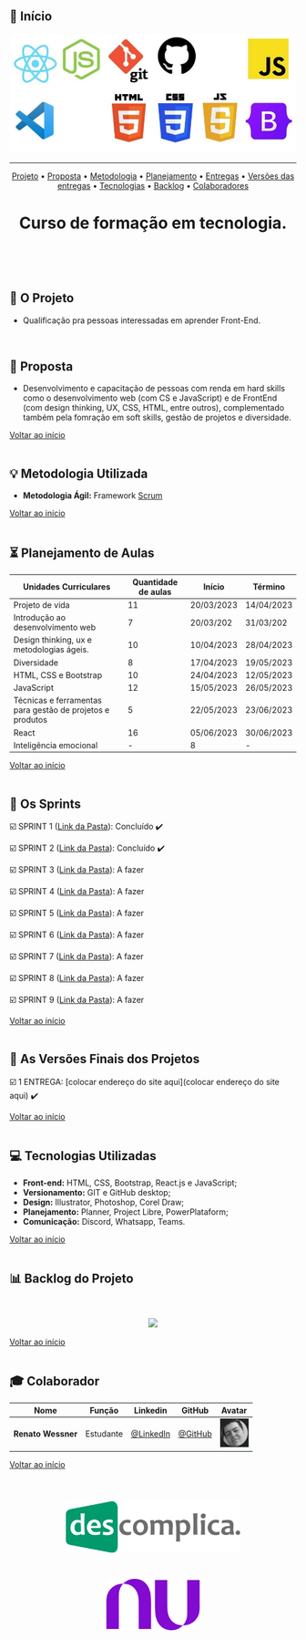 <br>

## :pushpin: Início

<p align="center">
      <img src="/Imagens_Geral/tech.JPG">
<p align="center">

<hr>

<p align="center">
  <a href ="#rocket-o-projeto">Projeto</a>  •
  <a href ="#dart-proposta">Proposta</a>  •
  <a href ="#bulb-metodologia-utilizada">Metodologia</a>  •
  <a href ="#hourglass_flowing_sand-planejamento-de-aulas">Planejamento</a>  •
  <a href ="#calendar-os-sprints">Entregas</a>  •
  <a href ="#camera_flash-as-versões-finais-dos-projetos">Versões das entregas</a>  •
  <a href ="#computer-tecnologias-utilizadas">Tecnologias</a>  •
  <a href ="#bar_chart-backlog-do-projeto">Backlog</a>  •
  <a href ="#mortar_board-colaborador">Colaboradores</a>
</p>

<h1 align="center">
  Curso de formação em tecnologia.
<h1 align="center">
<br>
      
## :rocket: O Projeto

* Qualificação pra pessoas interessadas em aprender Front-End.
<br>

## :dart: Proposta

* Desenvolvimento e capacitação de pessoas com renda em hard skills como o  desenvolvimento web (com CS e JavaScript) e de FrontEnd (com design thinking, UX, CSS, HTML, entre outros), complementado também pela fomração em soft skills, gestão de projetos e diversidade.  

<a href ="#pushpin-início">Voltar ao início</a>  
<br>

## :bulb: Metodologia Utilizada

* **Metodologia Ágil:** Framework [Scrum](https://www.desenvolvimentoagil.com.br/scrum/)

<a href ="#pushpin-início">Voltar ao início</a>  
<br> 
      
## :hourglass_flowing_sand: Planejamento de Aulas
      
|Unidades Curriculares |Quantidade de aulas|Início| Término|
|-------- |-------- |-------- |-------- | 
|Projeto de vida|11|20/03/2023|14/04/2023|
|Introdução ao desenvolvimento web|7|20/03/202|31/03/202|
|Design thinking, ux e metodologias ágeis.|10|10/04/2023|28/04/2023|
|Diversidade|8|17/04/2023|19/05/2023|
|HTML, CSS e Bootstrap|10|24/04/2023|12/05/2023|
|JavaScript|12|15/05/2023|26/05/2023|
|Técnicas e ferramentas para gestão de projetos e produtos|5|22/05/2023|23/06/2023| 
|React|16|05/06/2023|30/06/2023| 
|Inteligência emocional|-|8|-|-|
      
      



<a href ="#pushpin-início">Voltar ao início</a>  
<br>

## :calendar: Os Sprints

☑️ SPRINT 1 ([Link da Pasta](https://github.com/institutoNuDescomplica/Projeto-de-vida)): Concluído :heavy_check_mark:

☑️ SPRINT 2 ([Link da Pasta](https://github.com/institutoNuDescomplica/Introducao-ao-desenvolvimento-Web)): Concluído :heavy_check_mark: 

☑️ SPRINT 3 ([Link da Pasta](https://github.com/institutoNuDescomplica/Design-thinking-ux-e-metodologias-ageis)): A fazer 

☑️ SPRINT 4 ([Link da Pasta](https://github.com/institutoNuDescomplica/Diversidade)): A fazer 

☑️ SPRINT 5 ([Link da Pasta](https://github.com/institutoNuDescomplica/HTML-CSS-e-Bootstrap)): A fazer 

☑️ SPRINT 6 ([Link da Pasta](https://github.com/institutoNuDescomplica/JavaScript)): A fazer 

☑️ SPRINT 7 ([Link da Pasta](https://github.com/institutoNuDescomplica/Tecnicas-e-ferramentas-para-gestao-de-projetos-e-produtos)): A fazer 

☑️ SPRINT 8 ([Link da Pasta](https://github.com/institutoNuDescomplica/React)): A fazer 

☑️ SPRINT 9 ([Link da Pasta](https://github.com/institutoNuDescomplica/Inteligencia-emocional)): A fazer 

<a href ="#pushpin-início">Voltar ao início</a>  
<br> 

## :camera_flash: As Versões Finais dos Projetos

☑️ 1 ENTREGA: [colocar endereço do site aqui](colocar endereço do site aqui) :heavy_check_mark:

<a href ="#pushpin-início">Voltar ao início</a>  
<br> 

## :computer: Tecnologias Utilizadas

* **Front-end:** HTML, CSS, Bootstrap, React.js e JavaScript;   
* **Versionamento:** GIT e GitHub desktop;           
* **Design:** Illustrator, Photoshop, Corel Draw;
* **Planejamento:** Planner, Project Libre, PowerPlataform;
* **Comunicação:** Discord, Whatsapp, Teams.

<a href ="#pushpin-início">Voltar ao início</a>  
<br>     
      
## :bar_chart: Backlog do Projeto

<br>

<p align="center">
      <img src="/Imagens_Geral/Colocar a imagem aqui em formato jpg" >
<p align="center">

<a href ="#pushpin-início">Voltar ao início</a>  
<br>  
 
## :mortar_board: Colaborador

|Nome|Função|Linkedin|GitHub|Avatar|
| -------- |-------- |-------- |-------- |-------- |
|**Renato Wessner**|Estudante| [@LinkedIn](https://www.linkedin.com/in/renato-wessmer-dev-gpti/)|[@GitHub](https://github.com/renato-wessmer)|<img src = "/Imagens_Geral/renato.png" width="50" height="50"/>|

<a href ="#pushpin-início">Voltar ao início</a>  
<br>

<h1 align="center"> <img src = "Imagens_Geral/descomplica.png" height="90" /></h1>  
<h1 align="center"> <img src = "Imagens_Geral/nubank.png" height="90" /></h1> 
